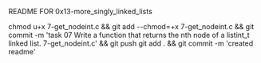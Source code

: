 README FOR 0x13-more_singly_linked_lists

chmod u+x 7-get_nodeint.c && git add --chmod=+x 7-get_nodeint.c && git commit -m 'task 07 Write a function that returns the nth node of a listint_t linked list. 7-get_nodeint.c' && git push
git add . && git commit -m 'created readme'